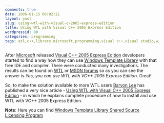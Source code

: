 ```yaml
---
comments: true
date: 2006-01-15 06:02:21
layout: post
slug: using-wtl-with-visual-c-2005-express-edition
title: Using WTL with Visual C++ 2005 Express Edition
wordpressid: 80
categories: programming
tags: atl,c++,library,microsoft,programming,visual c++,visual studio,windows,wtl
---
```



After [Microsoft](http://www.microsoft.com) released [Visual C++ 2005 Express Edition](http://msdn.microsoft.com/vstudio/express/visualc/) developers started to find a way how they can use [Windows Template Library](http://sourceforge.net/projects/wtl) with that free IDE and compiler. There were conducted many investigations. The results can be found on [WTL](http://groups.yahoo.com/group/wtl/message/12850) or [MSDN forums](http://forums.microsoft.com/MSDN/ShowPost.aspx?PostID=145975&SiteID=1) so as you can see the answer is _Yes, you can use WTL with VC++ 2005 Express Edition_. Great!






So, to make the solution available to more WTL users [Baryon Lee](http://www.bbshare.com) has published a very nice article - [Using WTL with Visual C++ 2005 Express Edition](http://www.codeproject.com/wtl/WTLExpress.asp) - in which he explains complete procedure of how to install and use WTL with VC++ 2005 Express Edition. 







**Note:** Here you can find [Windows Template Library Shared Source Licensing Program](http://www.microsoft.com/resources/sharedsource/Licensing/WTL.mspx)


